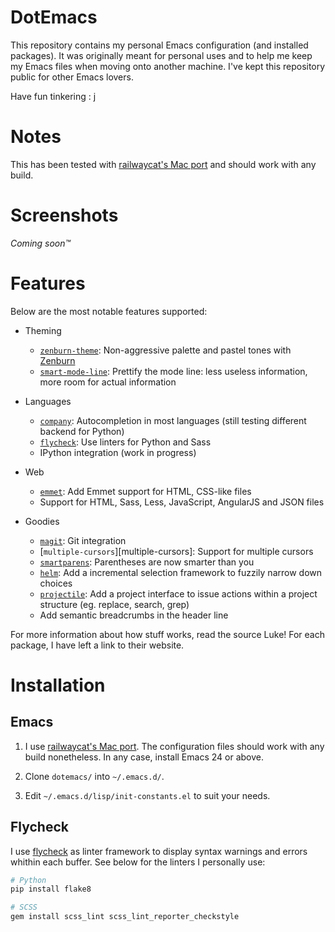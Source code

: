 DotEmacs
========


This repository contains my personal Emacs configuration (and installed
packages). It was originally meant for personal uses and to help me keep my
Emacs files when moving onto another machine. I've kept this repository public
for other Emacs lovers.

Have fun tinkering : j


Notes
=====


This has been tested with [railwaycat's Mac port][railwaycat-emacs]
and should work with any build.

[railwaycat-emacs]: https://github.com/railwaycat/homebrew-emacsmacport


Screenshots
===========


*Coming soon™*


Features
========


Below are the most notable features supported:

- Theming

    - [`zenburn-theme`][zenburn-theme]: Non-aggressive palette and pastel tones
      with [Zenburn][zenburn]
    - [`smart-mode-line`][smart-mode-line]: Prettify the mode line: less useless
      information, more room for actual information

- Languages

    - [`company`][company]: Autocompletion in most languages (still testing
      different backend for Python)
    - [`flycheck`][flycheck]: Use linters for Python and Sass
    - IPython integration (work in progress)

- Web

    - [`emmet`][emmet]: Add Emmet support for HTML, CSS-like files
    - Support for HTML, Sass, Less, JavaScript, AngularJS and JSON files

- Goodies

    - [`magit`][magit]: Git integration
    - [`multiple-cursors`][multiple-cursors]: Support for multiple cursors
    - [`smartparens`][smartparens]: Parentheses are now smarter than you
    - [`helm`][helm]: Add a incremental selection framework to fuzzily narrow
      down choices
    - [`projectile`][projectile]: Add a project interface to issue actions
      within a project structure (eg. replace, search, grep)
    - Add semantic breadcrumbs in the header line

For more information about how stuff works, read the source Luke! For each
package, I have left a link to their website.

[company]: https://github.com/company-mode/company-mode
[emmet]: https://github.com/smihica/emmet-mode
[flycheck]: https://github.com/flycheck/flycheck
[helm]: https://github.com/emacs-helm/helm
[magit]: https://github.com/magit/magit
[mutliple-cursors]: https://github.com/magnars/multiple-cursors.el
[projectile]: https://github.com/bbatsov/projectile
[smart-mode-line]: https://github.com/Malabarba/smart-mode-line/
[smartparens]: https://github.com/Fuco1/smartparens
[zenburn]: http://kippura.org/zenburnpage/
[zenburn-theme]: https://github.com/bbatsov/zenburn-emacs


Installation
============


Emacs
-----


1. I use [railwaycat's Mac port][railwaycat-emacs-releases]. The configuration
   files should work with any build nonetheless. In any case, install Emacs 24
   or above.

1. Clone `dotemacs/` into `~/.emacs.d/`.

1. Edit `~/.emacs.d/lisp/init-constants.el` to suit your needs.

[railwaycat-emacs-releases]: https://github.com/railwaycat/homebrew-emacsmacport/releases


Flycheck
--------


I use [flycheck][flycheck] as linter framework to display syntax warnings and
errors whithin each buffer. See below for the linters I personally use:

```bash
# Python
pip install flake8

# SCSS
gem install scss_lint scss_lint_reporter_checkstyle
```

[flycheck]: https://github.com/flycheck/flycheck
